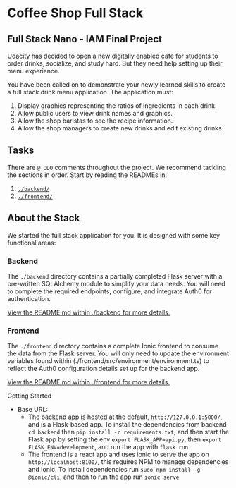 # Coffee Shop Full Stack

## Full Stack Nano - IAM Final Project

Udacity has decided to open a new digitally enabled cafe for students to order drinks, socialize, and study hard. But they need help setting up their menu experience.

You have been called on to demonstrate your newly learned skills to create a full stack drink menu application. The application must:

1. Display graphics representing the ratios of ingredients in each drink.
2. Allow public users to view drink names and graphics.
3. Allow the shop baristas to see the recipe information.
4. Allow the shop managers to create new drinks and edit existing drinks.

## Tasks

There are `@TODO` comments throughout the project. We recommend tackling the sections in order. Start by reading the READMEs in:

1. [`./backend/`](./backend/README.md)
2. [`./frontend/`](./frontend/README.md)

## About the Stack

We started the full stack application for you. It is designed with some key functional areas:

### Backend

The `./backend` directory contains a partially completed Flask server with a pre-written SQLAlchemy module to simplify your data needs. You will need to complete the required endpoints, configure, and integrate Auth0 for authentication.

[View the README.md within ./backend for more details.](./backend/README.md)

### Frontend

The `./frontend` directory contains a complete Ionic frontend to consume the data from the Flask server. You will only need to update the environment variables found within (./frontend/src/environment/environment.ts) to reflect the Auth0 configuration details set up for the backend app.

[View the README.md within ./frontend for more details.](./frontend/README.md)

Getting Started

* Base URL:
  * The backend app is hosted at the default, `http://127.0.0.1:5000/`, and is a Flask-based app. To install the dependencies from backend `cd backend` then `pip install -r requirements.txt`, and then start the Flask app by setting the env `export FLASK_APP=api.py`, then `export FLASK_ENV=development`, and run the app with `flask run`
  * The frontend is a react app and uses ionic to serve the app on `http://localhost:8100/`, this requires NPM to manage dependencies and Ionic. To install dependencies run `sudo npm install -g @ionic/cli`, and then to run the app run `ionic serve`


